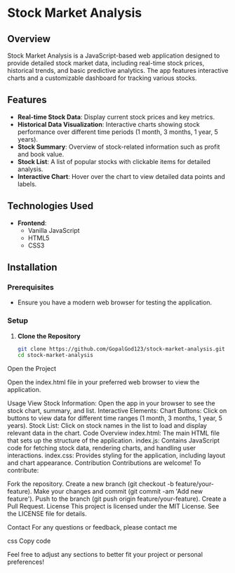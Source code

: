 # Stock Market Analysis

## Overview

Stock Market Analysis is a JavaScript-based web application designed to provide detailed stock market data, including real-time stock prices, historical trends, and basic predictive analytics. The app features interactive charts and a customizable dashboard for tracking various stocks.

## Features

- **Real-time Stock Data**: Display current stock prices and key metrics.
- **Historical Data Visualization**: Interactive charts showing stock performance over different time periods (1 month, 3 months, 1 year, 5 years).
- **Stock Summary**: Overview of stock-related information such as profit and book value.
- **Stock List**: A list of popular stocks with clickable items for detailed analysis.
- **Interactive Chart**: Hover over the chart to view detailed data points and labels.

## Technologies Used

- **Frontend**:
  - Vanilla JavaScript
  - HTML5
  - CSS3

## Installation

### Prerequisites

- Ensure you have a modern web browser for testing the application.

### Setup

1. **Clone the Repository**

   ```bash
   git clone https://github.com/GopalGod123/stock-market-analysis.git
   cd stock-market-analysis


Open the Project

Open the index.html file in your preferred web browser to view the application.

Usage
View Stock Information: Open the app in your browser to see the stock chart, summary, and list.
Interactive Elements:
Chart Buttons: Click on buttons to view data for different time ranges (1 month, 3 months, 1 year, 5 years).
Stock List: Click on stock names in the list to load and display relevant data in the chart.
Code Overview
index.html: The main HTML file that sets up the structure of the application.
index.js: Contains JavaScript code for fetching stock data, rendering charts, and handling user interactions.
index.css: Provides styling for the application, including layout and chart appearance.
Contribution
Contributions are welcome! To contribute:

Fork the repository.
Create a new branch (git checkout -b feature/your-feature).
Make your changes and commit (git commit -am 'Add new feature').
Push to the branch (git push origin feature/your-feature).
Create a Pull Request.
License
This project is licensed under the MIT License. See the LICENSE file for details.

Contact
For any questions or feedback, please contact me

css
Copy code

Feel free to adjust any sections to better fit your project or personal preferences!